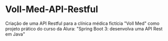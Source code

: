 # Voll-Med-API-Restful
Criação de uma API Restful para a clínica médica fictícia "Voll Med" como projeto prático do curso da Alura: "Spring Boot 3: desenvolva uma API Rest em Java"
